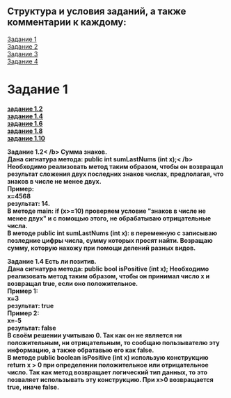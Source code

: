 <H2><b>Структура и условия заданий, а также комментарии к каждому:</b></H2>

<A HREF="#chap1">Задание 1</A><br>
<A HREF="#chap2">Задание 2</A><br>
<A HREF="#chap3">Задание 3</A><br>
<A HREF="#chap4">Задание 4</A><br>

<A NAME="chap1"></A>
<H1><b></b>Задание 1<b></H1>
<A HREF="#chap1.2">задание 1.2</A><br>
<A HREF="#cha1.4">задание 1.4</A><br>
<A HREF="#chap1.6">задание 1.6</A><br>
<A HREF="#chap1.8">задание 1.8</A><br>
<A HREF="#chap1.10">задание 1.10</A><br> 

<A NAME="chap1.2"></A>
<b>Задание 1.2< /b>
Сумма знаков.<br>
Дана сигнатура метода: <b>public int sumLastNums (int x);< /b><br>
Необходимо реализовать метод таким образом, чтобы он возвращал результат
сложения двух последних знаков числах, предполагая, что знаков в числе не
менее двух.<br>
Пример:<br>
x=4568<br>
результат: 14.<br>
В методе main: <b>if (x>=10)</b> проверяем условие "знаков в числе не
менее двух" и с помощью этого, не обрабатываю отрицательные числа.<br>
В методе <b>public int sumLastNums (int x):</b> в переменную <b>c</b> записываю позледние цифры числа, сумму которых просят найти. Возращаю сумму, которую нахожу при помощи делений разных видов.<BR>

<A NAME="chap1.4"></A>
<b>Задание 1.4</b>
Есть ли позитив.<br>
Дана сигнатура метода: <b>public bool isPositive (int x);</b>
Необходимо реализовать метод таким образом, чтобы он принимал число x и
возвращал true, если оно положительное.<br>
Пример 1:<br>
x=3<br>
результат: true<br>
Пример 2:<br>
x=-5<br>
результат: false<br>
В своём решении учитываю 0. Так как он не является ни положительным, ни отрицательным, то сообщаю пользывателю эту информацию, а также обратавыю его как <b>false</b>.<br>
В методе <b>public boolean isPositive (int x)</b> использую конструкцию <b>return x > 0</b> при определении положительное или отрицательное число. Так как метод возвращает логический тип данных, то это позваляет использывать эту конструкцию. При x>0 возвращается <b>true</b>, иначе <b>false</b>.

